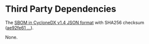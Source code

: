 # Third Party Dependencies

<!--[[[fill sbom_sha256()]]]-->
The [SBOM in CycloneDX v1.4 JSON format](https://git.sr.ht/~sthagen/xoxo/blob/default/sbom/cdx.json) with SHA256 checksum ([ae92fe61 ...](https://git.sr.ht/~sthagen/xoxo/blob/default/sbom/cdx.json.sha256 "sha256:ae92fe61e9ea3cc0bc2dbe9413c3d154870555acb3fbd2221e1000f37489f5f3")).
<!--[[[end]]] (checksum: c43936c8e7a84ba99b5e7c558fba6e10)-->

None.


